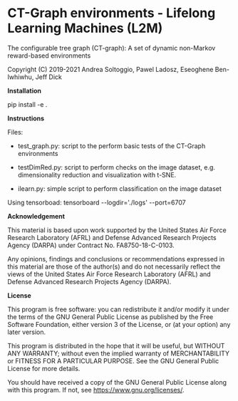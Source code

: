 <H1>CT-Graph environments - Lifelong Learning Machines (L2M)</H1>

The configurable tree graph (CT-graph): A set of dynamic non-Markov reward-based environments

Copyright (C) 2019-2021 Andrea Soltoggio, Pawel Ladosz, Eseoghene Ben-Iwhiwhu, Jeff Dick

<b>Installation</b>

pip install -e .

<b>Instructions</b>

Files:

- test_graph.py: script to the perform basic tests of the CT-Graph environments

- testDimRed.py: script to perform checks on the image dataset, e.g. dimensionality reduction and visualization with t-SNE.

- ilearn.py: simple script to perform classification on the image dataset


Using tensorboad:
tensorboard --logdir='./logs' --port=6707


<b>Acknowledgement</b>

This material is based upon work supported by the United States Air Force Research Laboratory (AFRL) and Defense Advanced Research Projects Agency (DARPA) under Contract No. FA8750-18-C-0103.

Any opinions, findings and conclusions or recommendations expressed in this material are those of the author(s) and do not necessarily reflect the views of the United States Air Force Research Laboratory (AFRL) and Defense Advanced Research Projects Agency (DARPA).

<b>License</b>

This program is free software: you can redistribute it and/or modify it under the terms of the GNU General Public License as published by the Free Software Foundation, either version 3 of the License, or (at your option) any later version.

This program is distributed in the hope that it will be useful, but WITHOUT ANY WARRANTY; without even the implied warranty of MERCHANTABILITY or FITNESS FOR A PARTICULAR PURPOSE.  See the GNU General Public License for more details.

You should have received a copy of the GNU General Public License along with this program.  If not, see <https://www.gnu.org/licenses/>.
